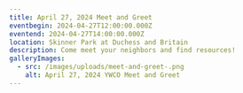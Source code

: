 ```yaml
---
title: April 27, 2024 Meet and Greet
eventbegin: 2024-04-27T12:00:00.000Z
eventend: 2024-04-27T14:00:00.000Z
location: Skinner Park at Duchess and Britain
description: Come meet your neighbors and find resources!
galleryImages:
  - src: /images/uploads/meet-and-greet-.png
    alt: April 27, 2024 YWCO Meet and Greet
---
```

